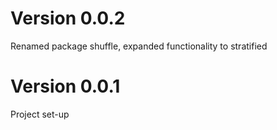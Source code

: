 # Version 0.0.2

Renamed package shuffle, expanded functionality to stratified

# Version 0.0.1

Project set-up

